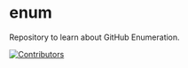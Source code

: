 # enum
Repository to learn about GitHub Enumeration.






















































































































[![Contributors](https://img.shields.io/badge/Contributors-3-brightgreen)](https://github.com/EurydiceCorp/enum/graphs/contributors)
